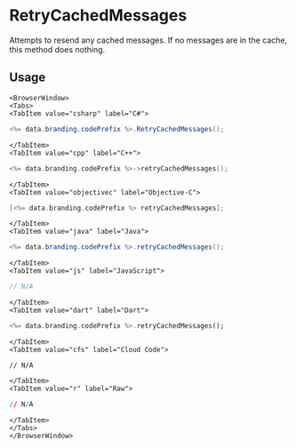 # RetryCachedMessages

Attempts to resend any cached messages. If no messages are in the cache, this method does nothing.

## Usage

```mdx-code-block
<BrowserWindow>
<Tabs>
<TabItem value="csharp" label="C#">
```

```csharp
<%= data.branding.codePrefix %>.RetryCachedMessages();
```

```mdx-code-block
</TabItem>
<TabItem value="cpp" label="C++">
```

```cpp
<%= data.branding.codePrefix %>->retryCachedMessages();
```

```mdx-code-block
</TabItem>
<TabItem value="objectivec" label="Objective-C">
```

```objectivec
[<%= data.branding.codePrefix %> retryCachedMessages];
```

```mdx-code-block
</TabItem>
<TabItem value="java" label="Java">
```

```java
<%= data.branding.codePrefix %>.retryCachedMessages();
```

```mdx-code-block
</TabItem>
<TabItem value="js" label="JavaScript">
```

```javascript
// N/A
```

```mdx-code-block
</TabItem>
<TabItem value="dart" label="Dart">
```

```dart
<%= data.branding.codePrefix %>.retryCachedMessages();
```

```mdx-code-block
</TabItem>
<TabItem value="cfs" label="Cloud Code">
```

```cfscript
// N/A
```

```mdx-code-block
</TabItem>
<TabItem value="r" label="Raw">
```

```r
// N/A
```

```mdx-code-block
</TabItem>
</Tabs>
</BrowserWindow>
```
